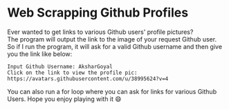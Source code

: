 # Web Scrapping Github Profiles  

Ever wanted to get links to various Github users' profile pictures?  
The program will output the link to the image of your request Github user.  
So if I run the program, it will ask for a valid Github username and then give you the link like below:  
```
Input Github Username: AksharGoyal
Click on the link to view the profile pic: https://avatars.githubusercontent.com/u/38995624?v=4
```

You can also run a for loop where you can ask for links for various Github Users. Hope you enjoy playing with it 😄
